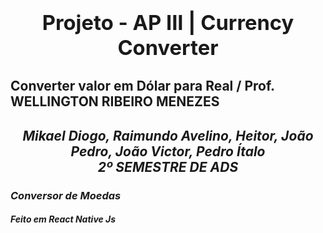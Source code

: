 
### <b><h1 align="center">Projeto - AP III | Currency Converter</h1></b>
## <p>Converter valor em Dólar para Real / Prof. WELLINGTON RIBEIRO MENEZES</p>
<h3></h3>
<h2 align="center"><i> Mikael Diogo, Raimundo Avelino, Heitor, João Pedro, João Victor, Pedro Ítalo <br> 2º SEMESTRE DE ADS </h2>


<h3>Conversor de Moedas</h3>
<h4>Feito em React Native Js</h4>


